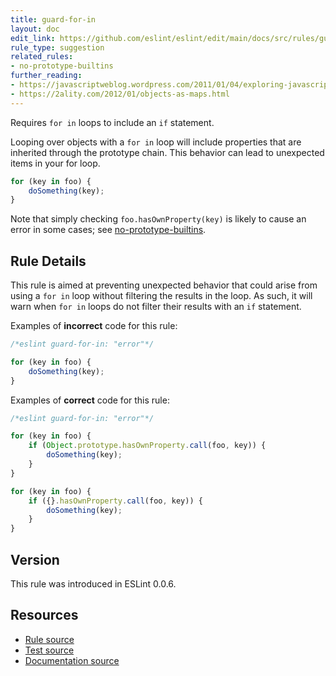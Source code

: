 ```yaml
---
title: guard-for-in
layout: doc
edit_link: https://github.com/eslint/eslint/edit/main/docs/src/rules/guard-for-in.md
rule_type: suggestion
related_rules:
- no-prototype-builtins
further_reading:
- https://javascriptweblog.wordpress.com/2011/01/04/exploring-javascript-for-in-loops/
- https://2ality.com/2012/01/objects-as-maps.html
---
```


Requires `for in` loops to include an `if` statement.

Looping over objects with a `for in` loop will include properties that are inherited through the prototype chain. This behavior can lead to unexpected items in your for loop.

```js
for (key in foo) {
    doSomething(key);
}
```

Note that simply checking `foo.hasOwnProperty(key)` is likely to cause an error in some cases; see [no-prototype-builtins](no-prototype-builtins).

## Rule Details

This rule is aimed at preventing unexpected behavior that could arise from using a `for in` loop without filtering the results in the loop. As such, it will warn when `for in` loops do not filter their results with an `if` statement.

Examples of **incorrect** code for this rule:

```js
/*eslint guard-for-in: "error"*/

for (key in foo) {
    doSomething(key);
}
```

Examples of **correct** code for this rule:

```js
/*eslint guard-for-in: "error"*/

for (key in foo) {
    if (Object.prototype.hasOwnProperty.call(foo, key)) {
        doSomething(key);
    }
}

for (key in foo) {
    if ({}.hasOwnProperty.call(foo, key)) {
        doSomething(key);
    }
}
```

## Version

This rule was introduced in ESLint 0.0.6.

## Resources

* [Rule source](https://github.com/eslint/eslint/tree/HEAD/lib/rules/guard-for-in.js)
* [Test source](https://github.com/eslint/eslint/tree/HEAD/tests/lib/rules/guard-for-in.js)
* [Documentation source](https://github.com/eslint/eslint/tree/HEAD/docs/src/rules/guard-for-in.md)
